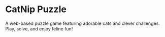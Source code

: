 # CatNip Puzzle
A web-based puzzle game featuring adorable cats and clever challenges. Play, solve, and enjoy feline fun!
